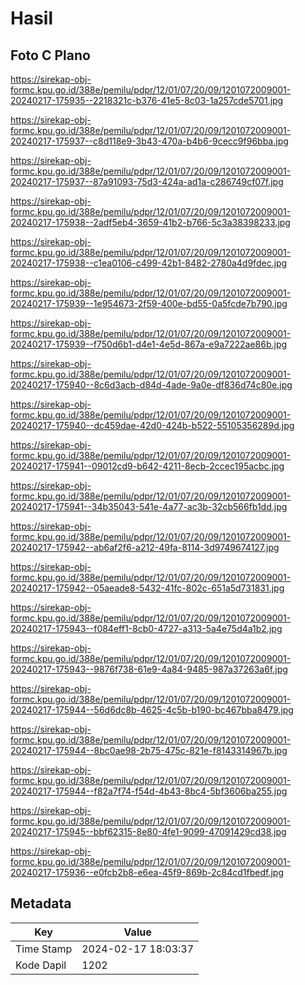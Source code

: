 # Hasil

## Foto C Plano

https://sirekap-obj-formc.kpu.go.id/388e/pemilu/pdpr/12/01/07/20/09/1201072009001-20240217-175935--2218321c-b376-41e5-8c03-1a257cde5701.jpg

https://sirekap-obj-formc.kpu.go.id/388e/pemilu/pdpr/12/01/07/20/09/1201072009001-20240217-175937--c8d118e9-3b43-470a-b4b6-9cecc9f96bba.jpg

https://sirekap-obj-formc.kpu.go.id/388e/pemilu/pdpr/12/01/07/20/09/1201072009001-20240217-175937--87a91093-75d3-424a-ad1a-c286749cf07f.jpg

https://sirekap-obj-formc.kpu.go.id/388e/pemilu/pdpr/12/01/07/20/09/1201072009001-20240217-175938--2adf5eb4-3659-41b2-b766-5c3a38398233.jpg

https://sirekap-obj-formc.kpu.go.id/388e/pemilu/pdpr/12/01/07/20/09/1201072009001-20240217-175938--c1ea0106-c499-42b1-8482-2780a4d9fdec.jpg

https://sirekap-obj-formc.kpu.go.id/388e/pemilu/pdpr/12/01/07/20/09/1201072009001-20240217-175939--1e954673-2f59-400e-bd55-0a5fcde7b790.jpg

https://sirekap-obj-formc.kpu.go.id/388e/pemilu/pdpr/12/01/07/20/09/1201072009001-20240217-175939--f750d6b1-d4e1-4e5d-867a-e9a7222ae86b.jpg

https://sirekap-obj-formc.kpu.go.id/388e/pemilu/pdpr/12/01/07/20/09/1201072009001-20240217-175940--8c6d3acb-d84d-4ade-9a0e-df836d74c80e.jpg

https://sirekap-obj-formc.kpu.go.id/388e/pemilu/pdpr/12/01/07/20/09/1201072009001-20240217-175940--dc459dae-42d0-424b-b522-55105356289d.jpg

https://sirekap-obj-formc.kpu.go.id/388e/pemilu/pdpr/12/01/07/20/09/1201072009001-20240217-175941--09012cd9-b642-4211-8ecb-2ccec195acbc.jpg

https://sirekap-obj-formc.kpu.go.id/388e/pemilu/pdpr/12/01/07/20/09/1201072009001-20240217-175941--34b35043-541e-4a77-ac3b-32cb566fb1dd.jpg

https://sirekap-obj-formc.kpu.go.id/388e/pemilu/pdpr/12/01/07/20/09/1201072009001-20240217-175942--ab6af2f6-a212-49fa-8114-3d9749674127.jpg

https://sirekap-obj-formc.kpu.go.id/388e/pemilu/pdpr/12/01/07/20/09/1201072009001-20240217-175942--05aeade8-5432-41fc-802c-651a5d731831.jpg

https://sirekap-obj-formc.kpu.go.id/388e/pemilu/pdpr/12/01/07/20/09/1201072009001-20240217-175943--f084eff1-8cb0-4727-a313-5a4e75d4a1b2.jpg

https://sirekap-obj-formc.kpu.go.id/388e/pemilu/pdpr/12/01/07/20/09/1201072009001-20240217-175943--9876f738-61e9-4a84-9485-987a37263a6f.jpg

https://sirekap-obj-formc.kpu.go.id/388e/pemilu/pdpr/12/01/07/20/09/1201072009001-20240217-175944--56d6dc8b-4625-4c5b-b190-bc467bba8479.jpg

https://sirekap-obj-formc.kpu.go.id/388e/pemilu/pdpr/12/01/07/20/09/1201072009001-20240217-175944--8bc0ae98-2b75-475c-821e-f8143314967b.jpg

https://sirekap-obj-formc.kpu.go.id/388e/pemilu/pdpr/12/01/07/20/09/1201072009001-20240217-175944--f82a7f74-f54d-4b43-8bc4-5bf3606ba255.jpg

https://sirekap-obj-formc.kpu.go.id/388e/pemilu/pdpr/12/01/07/20/09/1201072009001-20240217-175945--bbf62315-8e80-4fe1-9099-47091429cd38.jpg

https://sirekap-obj-formc.kpu.go.id/388e/pemilu/pdpr/12/01/07/20/09/1201072009001-20240217-175936--e0fcb2b8-e6ea-45f9-869b-2c84cd1fbedf.jpg


## Metadata

| Key        | Value               |
| ---------- | ------------------- |
| Time Stamp | 2024-02-17 18:03:37 |
| Kode Dapil | 1202                |



